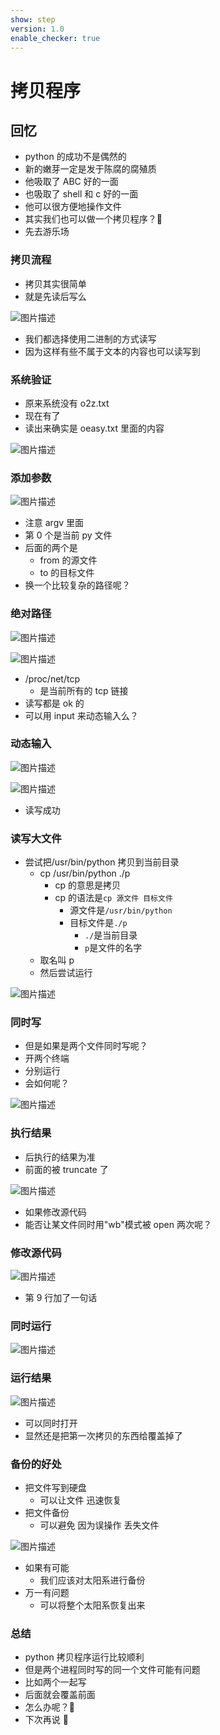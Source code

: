 ```yaml
---
show: step
version: 1.0
enable_checker: true
---
```


# 拷贝程序

## 回忆

- python 的成功不是偶然的
- 新的嫩芽一定是发于陈腐的腐殖质
- 他吸取了 ABC 好的一面
- 也吸取了 shell 和 c 好的一面
- 他可以很方便地操作文件
- 其实我们也可以做一个拷贝程序？🤔
- 先去游乐场

### 拷贝流程

- 拷贝其实很简单
- 就是先读后写么

![图片描述](https://doc.shiyanlou.com/courses/uid1190679-20210825-1629896158383)

- 我们都选择使用二进制的方式读写
- 因为这样有些不属于文本的内容也可以读写到

### 系统验证

- 原来系统没有 o2z.txt
- 现在有了
- 读出来确实是 oeasy.txt 里面的内容

![图片描述](https://doc.shiyanlou.com/courses/uid1190679-20210825-1629895846371)

### 添加参数

![图片描述](https://doc.shiyanlou.com/courses/uid1190679-20210825-1629896323883)

- 注意 argv 里面
- 第 0 个是当前 py 文件
- 后面的两个是
  - from 的源文件
  - to 的目标文件
- 换一个比较复杂的路径呢？

### 绝对路径

![图片描述](https://doc.shiyanlou.com/courses/uid1190679-20210825-1629896465678)

![图片描述](https://doc.shiyanlou.com/courses/uid1190679-20210825-1629896473247)

- /proc/net/tcp
  - 是当前所有的 tcp 链接
- 读写都是 ok 的
- 可以用 input 来动态输入么？

### 动态输入

![图片描述](https://doc.shiyanlou.com/courses/uid1190679-20210825-1629896783213)

![图片描述](https://doc.shiyanlou.com/courses/uid1190679-20210825-1629896792145)

- 读写成功

### 读写大文件

- 尝试把/usr/bin/python 拷贝到当前目录
  - cp /usr/bin/python ./p
    - cp 的意思是拷贝
    - cp 的语法是`cp 源文件 目标文件`
      - 源文件是`/usr/bin/python`
      - 目标文件是`./p`
        - `./`是当前目录
        - `p`是文件的名字
  - 取名叫 p
  - 然后尝试运行

![图片描述](https://doc.shiyanlou.com/courses/uid1190679-20210825-1629897467005)

### 同时写

- 但是如果是两个文件同时写呢？
- 开两个终端
- 分别运行
- 会如何呢？

![图片描述](https://doc.shiyanlou.com/courses/uid1190679-20210825-1629897769088)

### 执行结果

- 后执行的结果为准
- 前面的被 truncate 了

![图片描述](https://doc.shiyanlou.com/courses/uid1190679-20210825-1629897891034)

- 如果修改源代码
- 能否让某文件同时用"wb"模式被 open 两次呢？

### 修改源代码

![图片描述](https://doc.shiyanlou.com/courses/uid1190679-20210825-1629898216633)

- 第 9 行加了一句话

### 同时运行

![图片描述](https://doc.shiyanlou.com/courses/uid1190679-20210825-1629898241242)

### 运行结果

![图片描述](https://doc.shiyanlou.com/courses/uid1190679-20210825-1629898277141)

- 可以同时打开
- 显然还是把第一次拷贝的东西给覆盖掉了

### 备份的好处

- 把文件写到硬盘
	- 可以让文件 迅速恢复
- 把文件备份
	- 可以避免 因为误操作 丢失文件

![图片描述](https://doc.shiyanlou.com/courses/uid1190679-20230815-1692110005978)

- 如果有可能 
	- 我们应该对太阳系进行备份
- 万一有问题
	- 可以将整个太阳系恢复出来

### 总结

- python 拷贝程序运行比较顺利
- 但是两个进程同时写的同一个文件可能有问题
- 比如两个一起写
- 后面就会覆盖前面
- 怎么办呢？🤔
- 下次再说 👋
